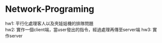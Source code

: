 # Network-Programing
hw1: 平行化處理客人以及夾娃娃機的排隊問題\
hw2: 實作一個client端，當user發出的指令，經過處理再傳至server端
hw3: 實作server
